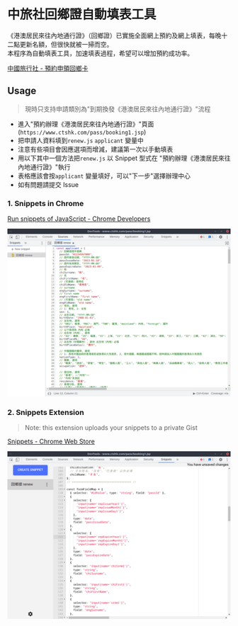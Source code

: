 # 中旅社回鄉證自動填表工具

《港澳居民來往內地通行證》（回鄉證）已實施全面網上預約及網上填表，每晚十二點更新名額，但很快就被一掃而空。  
本程序為自動填表工具，加速填表過程，希望可以增加預約成功率。

[中國旅行社 - 預約申領回鄉卡](https://www.ctshk.com/pass/bookterms.jsp)

## Usage

> 現時只支持申請類別為"到期換發《港澳居民來往內地通行證》"流程

- 進入"預約辦理《港澳居民來往內地通行證》"頁面 (`https://www.ctshk.com/pass/booking1.jsp`)
- 把申請人資料填到`renew.js` `applicant` 變量中
- 注意有些項目會因應選項而增減，建議第一次以手動填表
- 用以下其中一個方法把`renew.js` 以 Snippet 型式在 "預約辦理《港澳居民來往內地通行證》"執行
- 表格應該會按`applicant` 變量填好，可以"下一步"選擇辦理中心
- 如有問題請提交 Issue

### 1. Snippets in Chrome

[Run snippets of JavaScript - Chrome Developers](https://developer.chrome.com/docs/devtools/javascript/snippets/)

![](./img/snippet-chrome.png)

### 2. Snippets Extension

> Note: this extension uploads your snippets to a private Gist

[Snippets - Chrome Web Store](https://chrome.google.com/webstore/detail/snippets/fakjeijchchmicjllnabpdkclfkpbiag/related)

![](./img/snippet-extentsion.png)
